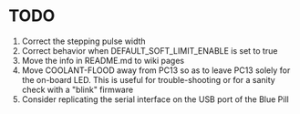 # TODO

1. Correct the stepping pulse width
2. Correct behavior when DEFAULT_SOFT_LIMIT_ENABLE is set to true
3. Move the info in README.md to wiki pages 
4. Move COOLANT-FLOOD away from PC13 so as to leave PC13 solely for the on-board LED. This is useful for trouble-shooting or for a sanity check with a "blink" firmware 
5. Consider replicating the serial interface on the USB port of the Blue Pill